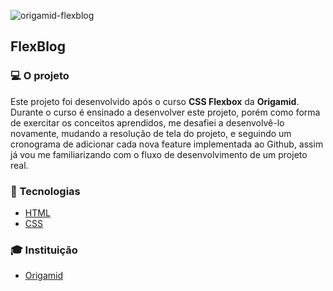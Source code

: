 ![origamid-flexblog](https://user-images.githubusercontent.com/10180042/210815094-d15f76a0-b8d3-4eb6-a020-e46a5ef5881c.png)

## FlexBlog

### 💻 O projeto

Este projeto foi desenvolvido após o curso <strong>CSS Flexbox</strong> da <strong>Origamid</strong>. Durante o curso é ensinado a desenvolver este projeto, porém como forma de exercitar os conceitos aprendidos, me desafiei a desenvolvê-lo novamente, mudando a resolução de tela do projeto, e seguindo um cronograma de adicionar cada nova feature implementada ao Github, assim já vou me familiarizando com o fluxo de desenvolvimento de um projeto real.

### 🚀 Tecnologias

- [HTML](https://developer.mozilla.org/pt-BR/docs/Web/HTML)
- [CSS](https://developer.mozilla.org/pt-BR/docs/Web/CSS)

### 🎓 Instituição

- [Origamid](https://www.origamid.com/curso/css-flexbox/)
